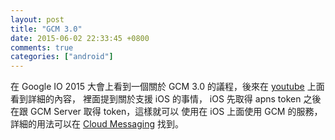 ```yaml
---
layout: post
title: "GCM 3.0"
date: 2015-06-02 22:33:45 +0800
comments: true
categories: ["android"]
---
```


<!-- more -->

在 Google IO 2015 大會上看到一個關於 GCM 3.0 的議程，後來在 [youtube] 上面看到詳細的內容，
裡面提到關於支援 iOS 的事情， iOS 先取得 apns token 之後在跟 GCM Server 取得 token，這樣就可以
使用在 iOS 上面使用 GCM 的服務，詳細的用法可以在 [Cloud Messaging] 找到。


[Cloud Messaging]:https://developers.google.com/cloud-messaging/
[youtube]:https://www.youtube.com/watch?v=gJatfdattno&feature=em-uploademail
